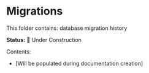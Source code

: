 # Migrations

This folder contains: database migration history

**Status:** 🚧 Under Construction

Contents:
- [Will be populated during documentation creation]
